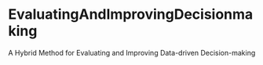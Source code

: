 # EvaluatingAndImprovingDecisionmaking
A Hybrid Method for Evaluating and Improving Data-driven Decision-making
